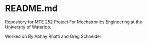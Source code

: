 # README.md

Repository for MTE 252 Project For Mechatronics Engineering at the University of Waterloo.

Worked on By Abhay Rhatti and Greg Schneider